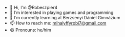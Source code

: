 - 👋 Hi, I’m @Robeszpier4
- 👀 I’m interested in playing games and programming
- 🌱 I’m currently learning at Berzsenyi Dániel Gimnázium
- 📫 How to reach me: mihalyffyrobi7@gmail.com
- 😄 Pronouns: he/him

